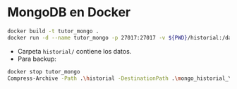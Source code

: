 # MongoDB en Docker

```bash
docker build -t tutor_mongo .
docker run -d --name tutor_mongo -p 27017:27017 -v ${PWD}/historial:/data/db tutor_mongo
```
- Carpeta `historial/` contiene los datos.
- Para backup:
```bash
docker stop tutor_mongo
Compress-Archive -Path .\historial -DestinationPath .\mongo_historial_YYYYMMDD.zip
```
